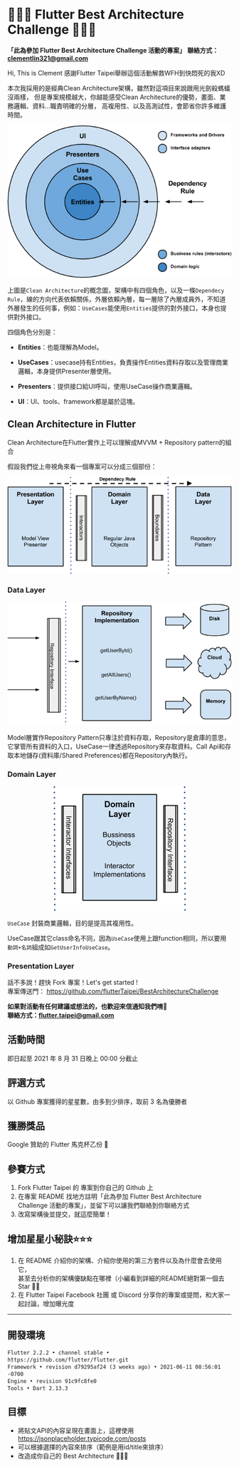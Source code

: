 # 📢📢📢 Flutter Best Architecture Challenge 📢📢📢

**「此為參加 Flutter Best Architecture Challenge 活動的專案」**
**聯絡方式：clementlin321@gmail.com**

Hi, This is Clement
感謝Flutter Taipei舉辦這個活動解救WFH到快悶死的我XD

本次我採用的是經典Clean Architecture架構，雖然對這項目來說跟用光劍殺螞蟻沒兩樣，
但是專案規模越大，你越能感受Clean Architecture的優勢，畫面、業務邏輯、資料…職責明確的分層，
高複用性、以及高測試性，會節省你許多維護時間。

<div align="center">
<img src="/doc_img/clean_circle.png"/>
</div>

上圖是`Clean Architecture`的概念圖，架構中有四個角色，以及一條`Dependecy Rule`，線的方向代表依賴關係，外層依賴內層，每一層除了內層成員外，不知道外層發生的任何事，例如：`UseCases`能使用`Entities`提供的對外接口，本身也提供對外接口。

四個角色分別是：

* **Entities**：也能理解為Model。

* **UseCases**：usecase持有Entities，負責操作Entities資料存取以及管理商業邏輯，本身提供Presenter層使用。

* **Presenters**：提供接口給UI呼叫，使用UseCase操作商業邏輯。

* **UI**：UI、tools、framework都是屬於這塊。

## Clean Architecture in Flutter
Clean Architecture在Flutter實作上可以理解成MVVM + Repository pattern的組合

假設我們從上帝視角來看一個專案可以分成三個部份：

<div align="center">
<img src="/doc_img/clean_architecture_all.png"/>
</div>

### Data Layer

<div align="center">
<img src="/doc_img/data_layer.png"/>
</div>

Model層實作Repository Pattern只專注於資料存取，Repository是倉庫的意思，它掌管所有資料的入口，UseCase一律透過Repository來存取資料。Call Api和存取本地儲存(資料庫/Shared Preferences)都在Repository內執行。

### Domain Layer

<div align="center">
<img src="/doc_img/domain_layer.png"/>
</div>

`UseCase` 封裝商業邏輯，目的是提高其複用性。

UseCase跟其它class命名不同，因為`UseCase`使用上跟function相同，所以要用`動詞+名詞`組成如`GetUserInfoUseCase`。

### Presentation Layer


話不多說！趕快 Fork 專案！Let's get started !  
專案傳送門： https://github.com/flutterTaipei/BestArchitectureChallenge

**如果對活動有任何建議或想法的，也歡迎來信通知我們唷🥳**  
**聯絡方式：flutter.taipei@gmail.com**

## 活動時間
即日起至 2021 年 8 月 31 日晚上 00:00 分截止

## 評選方式
以 Github 專案獲得的星星數，由多到少排序，取前 3 名為優勝者

## 獲勝獎品
Google 贊助的 Flutter 馬克杯乙份 🎁

## 參賽方式

1. Fork Flutter Taipei 的 專案到你自己的 Github 上
2. 在專案 README 找地方註明「此為參加 Flutter Best Architecture Challenge 活動的專案」，並留下可以讓我們聯絡到你聯絡方式
3. 改寫架構後並提交，就這麼簡單！

## 增加星星小秘訣⭐️⭐️⭐️

1. 在 README 介紹你的架構、介紹你使用的第三方套件以及為什麼會去使用它，  
   甚至去分析你的架構優缺點在哪裡（小編看到詳細的README絕對第一個去Star 🙋‍♂️
2. 在 Flutter Taipei Facebook 社團 或 Discord 分享你的專案或提問，和大家一起討論，增加曝光度

___


## 開發環境

```
Flutter 2.2.2 • channel stable • https://github.com/flutter/flutter.git
Framework • revision d79295af24 (3 weeks ago) • 2021-06-11 08:56:01 -0700
Engine • revision 91c9fc8fe0
Tools • Dart 2.13.3
```
## 目標

- 將貼文API的內容呈現在畫面上，這裡使用 https://jsonplaceholder.typicode.com/posts
- 可以根據選擇的內容來排序（範例是用id/title來排序）
- 改造成你自己的 Best Architecture 🎉🎉🎉






